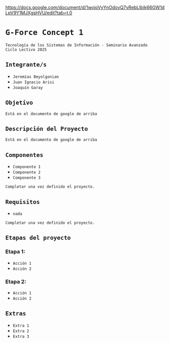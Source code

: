 https://docs.google.com/document/d/1wojoVyYnOdovQ7vRebLlbik66GW1dLpV9Y1MJXgsHVU/edit?tab=t.0

# **`G-Force Concept 1`**

`Tecnología de los Sistemas de Información - Seminario Avanzado`  
`Ciclo Lectivo 2025`

## **`Integrante/s`**

- `Jeremías Beyolgonian`  
- `Juan Ignacio Arisi`  
- `Joaquín Garay`

## **`Objetivo`**

`Está en el documento de google de arriba`

## **`Descripción del Proyecto`**

`Está en el documento de google de arriba`

## **`Componentes`**

- `Componente 1`  
- `Componente 2`  
- `Componente 3`

`Completar una vez definido el proyecto.`

## **`Requisitos`**

- `nada`  

`Completar una vez definido el proyecto.`

## **`Etapas del proyecto`**
### Etapa 1:
- `Acción 1`
- `Acción 2`

### Etapa 2:
- `Acción 1`
- `Acción 2`

## **`Extras`**

- `Extra 1`  
- `Extra 2`  
- `Extra 3`
